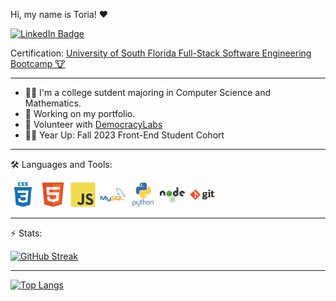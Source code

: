 Hi, my name is Toria! ❤️
 
<a href="https://www.linkedin.com/in/victoria-sellers-9630a6251/">
    <img src="https://img.shields.io/badge/LinkedIn-blue?style=for-the-badge&logo=linkedin&logoColor=white" alt="LinkedIn Badge"/>
  </a>

Certification: 
[University of South Florida Full-Stack Software Engineering Bootcamp 🐮 ](https://www.credential.net/aef4bdc3-1a7f-4305-8171-a4cbf522cd62#gs.0p2s41)

---

- 👩‍💻 I'm a college sutdent majoring in Computer Science and Mathematics.
- 📝 Working on my portfolio.
- 🤲 Volunteer with [DemocracyLabs](https://www.democracylab.org/?gclid=CjwKCAiAx_GqBhBQEiwAlDNAZu0ov-p5S62OHvpHlTdnnrS8ZXl3RGHVIVtn-FpNTW6aCfM8yvM_pRoC0L0QAvD_BwE) 
- ✌🏽  Year Up: Fall 2023 Front-End Student Cohort 


---
🛠️ Languages and Tools: 
<div>
  <img src="https://github.com/devicons/devicon/blob/master/icons/css3/css3-plain-wordmark.svg"  title="CSS3" alt="CSS" width="40" height="40"/>&nbsp;
  <img src="https://github.com/devicons/devicon/blob/master/icons/html5/html5-original.svg" title="HTML5" alt="HTML" width="40" height="40"/>&nbsp;
  <img src="https://github.com/devicons/devicon/blob/master/icons/javascript/javascript-original.svg" title="JavaScript" alt="JavaScript" width="40" height="40"/>&nbsp;
  <img src="https://github.com/devicons/devicon/blob/master/icons/mysql/mysql-original-wordmark.svg" title="MySQL"  alt="MySQL" width="40" height="40"/>&nbsp;
 <img src="https://github.com/devicons/devicon/blob/master/icons/python/python-original-wordmark.svg" title="Python" alt="Python" width="40" height="40"/>&nbsp;
  <img src="https://github.com/devicons/devicon/blob/master/icons/nodejs/nodejs-original-wordmark.svg" title="NodeJS" alt="NodeJS" width="40" height="40"/>&nbsp;
  <img src="https://github.com/devicons/devicon/blob/master/icons/git/git-original-wordmark.svg" title="Git" **alt="Git" width="40" height="40"/>
</div>

---
⚡ Stats: 

[![GitHub Streak](http://github-readme-streak-stats.herokuapp.com?user=toriasellers&theme=dark&background=000000)](https://git.io/streak-stats)

---

[![Top Langs](https://github-readme-stats.vercel.app/api/top-langs/?username=toriasellers&layout=compact&theme=vision-friendly-dark)](https://github.com/anuraghazra/github-readme-stats)
